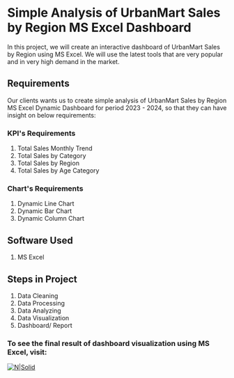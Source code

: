 # Simple Analysis of UrbanMart Sales by Region MS Excel Dashboard

In this project, we will create an interactive dashboard of UrbanMart Sales by Region using MS Excel. We will use the latest tools that are very popular and in very high demand in the market.

## Requirements

Our clients wants us to create simple analysis of UrbanMart Sales by Region MS Excel Dynamic Dashboard for period 2023 - 2024, so that they can have insight on below requirements:

### KPI's Requirements
1. Total Sales Monthly Trend
2. Total Sales by Category
3. Total Sales by Region
4. Total Sales by Age Category

### Chart's Requirements
1. Dynamic Line Chart
2. Dynamic Bar Chart
3. Dynamic Column Chart

## Software Used
1. MS Excel

## Steps in Project
1. Data Cleaning
2. Data Processing
3. Data Analyzing
4. Data Visualization
5. Dashboard/ Report

### To see the final result of dashboard visualization using MS Excel, visit:

[![N|Solid](https://img.shields.io/badge/Microsoft_Excel-217346?style=for-the-badge&logo=microsoft-excel&logoColor=white)](https://biancaninna.github.io/UrbanMart-Sales-by-Region-Excel-Dashboard-Version-2/)
